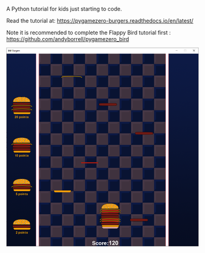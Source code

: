 A Python tutorial for kids just starting to code.

Read the tutorial at:
https://pygamezero-burgers.readthedocs.io/en/latest/

Note it is recommended to complete the Flappy Bird tutorial first : https://github.com/andyborrell/pygamezero_bird


![image](https://github.com/andyborrell/pygamezero_burgers/blob/master/docs/images/burgers_complete.png?raw=true)
